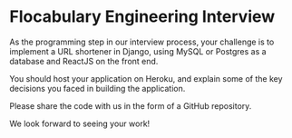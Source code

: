 # Flocabulary Engineering Interview

As the programming step in our interview process, your challenge is to implement a URL shortener in Django, using MySQL or Postgres as a database and ReactJS on the front end. 

You should host your application on Heroku, and explain some of the key decisions you faced in building the application. 

Please share the code with us in the form of a GitHub repository.

We look forward to seeing your work!
